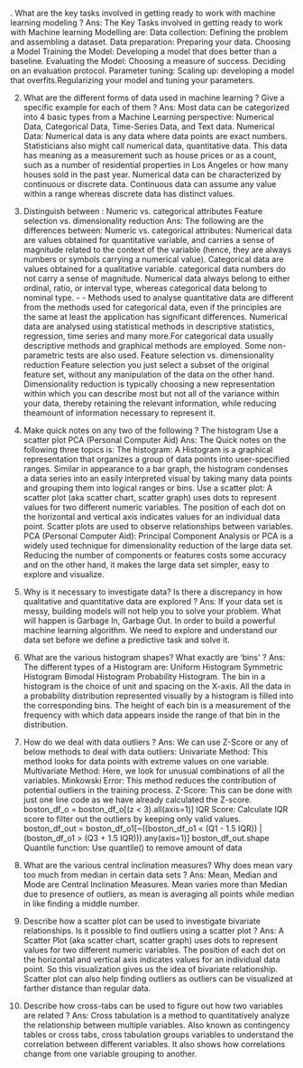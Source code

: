   . What are the key tasks involved in getting ready to work with machine learning modeling ?
    Ans: The Key Tasks involved in getting ready to work with Machine learning Modelling are:
    Data collection: Defining the problem and assembling a dataset. Data preparation: Preparing your data. Choosing a Model Training the Model: Developing a model that does better than a baseline. Evaluating the Model: Choosing a measure of success. Deciding on an evaluation protocol. Parameter tuning: Scaling up: developing a model that overfits.Regularizing your model and tuning your parameters.


  2. What are the different forms of data used in machine learning ? Give a specific example for each of them ?
    Ans: Most data can be categorized into 4 basic types from a Machine Learning perspective: Numerical Data, Categorical Data, Time-Series Data, and Text data.
    Numerical Data: Numerical data is any data where data points are exact numbers. Statisticians also might call numerical data, quantitative data. This data has meaning as a measurement such as house prices or as a count, such as a number of residential properties in Los Angeles or how many houses sold in the past year.
    Numerical data can be characterized by continuous or discrete data. Continuous data can assume any value within a range whereas discrete data has distinct values.


  3. Distinguish between :
    Numeric vs. categorical attributes Feature selection vs. dimensionality reduction Ans: The following are the differences between:
    Numeric vs. categorical attributes: Numerical data are values obtained for quantitative variable, and carries a sense of magnitude related to the context of the variable (hence, they are always numbers or symbols carrying a numerical value). Categorical data are values obtained for a qualitative variable. categorical data numbers do not carry a sense of magnitude. Numerical data always belong to either ordinal, ratio, or interval type, whereas categorical data belong to nominal type. - - Methods used to analyse quantitative data are different from the methods used for categorical data, even if the principles are the same at least the application has significant differences. Numerical data are analysed using statistical methods in descriptive statistics, regression, time series and many more.For categorical data usually descriptive methods and graphical methods are employed. Some non-parametric tests are also used. Feature selection vs. dimensionality reduction Feature selection you just select a subset of the original feature set, without any manipulation of the data on the other hand. Dimensionality reduction is typically choosing a new representation within which you can describe most but not all of the variance within your data, thereby retaining the relevant information, while reducing theamount of information necessary to represent it.


  4. Make quick notes on any two of the following ?
    The histogram Use a scatter plot PCA (Personal Computer Aid) Ans: The Quick notes on the following three topics is:
    The histogram: A Histogram is a graphical representation that organizes a group of data points into user-specified ranges. Similar in appearance to a bar graph, the histogram condenses a data series into an easily interpreted visual by taking many data points and grouping them into logical ranges or bins.
    Use a scatter plot: A scatter plot (aka scatter chart, scatter graph) uses dots to represent values for two different numeric variables. The position of each dot on the horizontal and vertical axis indicates values for an individual data point. Scatter plots are used to observe relationships between variables.
    PCA (Personal Computer Aid): Principal Component Analysis or PCA is a widely used technique for dimensionality reduction of the large data set. Reducing the number of components or features costs some accuracy and on the other hand, it makes the large data set simpler, easy to explore and visualize.


  5. Why is it necessary to investigate data? Is there a discrepancy in how qualitative and quantitative data are explored ?
    Ans: If your data set is messy, building models will not help you to solve your problem. What will happen is Garbage In, Garbage Out. In order to build a powerful machine learning algorithm. We need to explore and understand our data set before we define a predictive task and solve it.


  6. What are the various histogram shapes? What exactly are ‘bins' ?
    Ans: The different types of a Histogram are:
    Uniform Histogram Symmetric Histogram Bimodal Histogram Probability Histogram. The bin in a histogram is the choice of unit and spacing on the X-axis. All the data in a probability distribution represented visually by a histogram is filled into the corresponding bins. The height of each bin is a measurement of the frequency with which data appears inside the range of that bin in the distribution.


  7. How do we deal with data outliers ?
    Ans: We can use Z-Score or any of below methods to deal with data outliers:
    Univariate Method: This method looks for data points with extreme values on one variable.
    Multivariate Method: Here, we look for unusual combinations of all the variables.
    Minkowski Error: This method reduces the contribution of potential outliers in the training process.
    Z-Score: This can be done with just one line code as we have already calculated the Z-score. boston_df_o = boston_df_o[(z < 3).all(axis=1)]
    IQR Score: Calculate IQR score to filter out the outliers by keeping only valid values. boston_df_out = boston_df_o1[~((boston_df_o1 < (Q1 - 1.5 IQR)) |(boston_df_o1 > (Q3 + 1.5 IQR))).any(axis=1)] boston_df_out.shape
    Quantile function: Use quantile() to remove amount of data


  8. What are the various central inclination measures? Why does mean vary too much from median in certain data sets ?
    Ans: Mean, Median and Mode are Central Inclination Measures. Mean varies more than Median due to presence of outliers, as mean is averaging all points while median in like finding a middle number.


  9. Describe how a scatter plot can be used to investigate bivariate relationships. Is it possible to find outliers using a scatter plot ?
    Ans: A Scatter Plot (aka scatter chart, scatter graph) uses dots to represent values for two different numeric variables. The position of each dot on the horizontal and vertical axis indicates values for an individual data point. So this visualization gives us the idea of bivariate relationship.
    Scatter plot can also help finding outliers as outliers can be visualized at farther distance than regular data.


  10. Describe how cross-tabs can be used to figure out how two variables are related ?
    Ans: Cross tabulation is a method to quantitatively analyze the relationship between multiple variables. Also known as contingency tables or cross tabs, cross tabulation groups variables to understand the correlation between different variables. It also shows how correlations change from one variable grouping to another.
